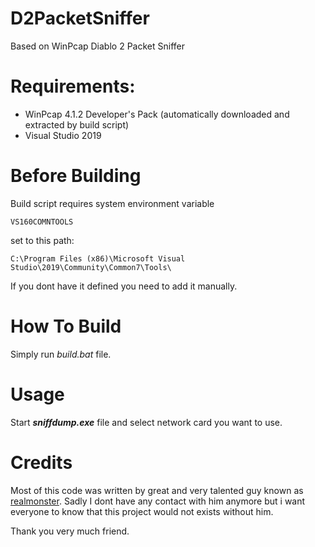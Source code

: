 # D2PacketSniffer
Based on WinPcap Diablo 2 Packet Sniffer

# Requirements:
* WinPcap 4.1.2 Developer's Pack (automatically downloaded and extracted by build script)
* Visual Studio 2019

# Before Building
Build script requires system environment variable 

```VS160COMNTOOLS```

set to this path:

```C:\Program Files (x86)\Microsoft Visual Studio\2019\Community\Common7\Tools\```

If you dont have it defined you need to add it manually.

# How To Build
Simply run _build.bat_ file.

# Usage
Start **_sniffdump.exe_** file and select network card you want to use.

# Credits
Most of this code was written by great and very talented guy known as [realmonster](https://github.com/realmonster). Sadly I dont have any contact with him anymore but i want everyone to know that this project would not exists without him.

Thank you very much friend.

